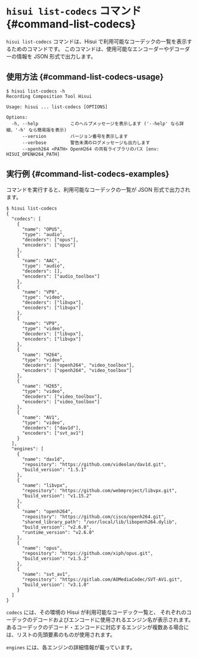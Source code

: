 # `hisui list-codecs` コマンド {#command-list-codecs}

`hisui list-codecs` コマンドは、Hisui で利用可能なコーデックの一覧を表示するためのコマンドです。
このコマンドは、使用可能なエンコーダーやデコーダーの情報を JSON 形式で出力します。

## 使用方法 {#command-list-codecs-usage}

```console
$ hisui list-codecs -h
Recording Composition Tool Hisui

Usage: hisui ... list-codecs [OPTIONS]

Options:
  -h, --help            このヘルプメッセージを表示します ('--help' なら詳細、'-h' なら簡易版を表示)
      --version         バージョン番号を表示します
      --verbose         警告未満のログメッセージも出力します
      --openh264 <PATH> OpenH264 の共有ライブラリのパス [env: HISUI_OPENH264_PATH]
```

## 実行例 {#command-list-codecs-examples}

コマンドを実行すると、利用可能なコーデックの一覧が JSON 形式で出力されます。

```console
$ hisui list-codecs
{
  "codecs": [
    {
      "name": "OPUS",
      "type": "audio",
      "decoders": ["opus"],
      "encoders": ["opus"]
    },
    {
      "name": "AAC",
      "type": "audio",
      "decoders": [],
      "encoders": ["audio_toolbox"]
    },
    {
      "name": "VP8",
      "type": "video",
      "decoders": ["libvpx"],
      "encoders": ["libvpx"]
    },
    {
      "name": "VP9",
      "type": "video",
      "decoders": ["libvpx"],
      "encoders": ["libvpx"]
    },
    {
      "name": "H264",
      "type": "video",
      "decoders": ["openh264", "video_toolbox"],
      "encoders": ["openh264", "video_toolbox"]
    },
    {
      "name": "H265",
      "type": "video",
      "decoders": ["video_toolbox"],
      "encoders": ["video_toolbox"]
    },
    {
      "name": "AV1",
      "type": "video",
      "decoders": ["dav1d"],
      "encoders": ["svt_av1"]
    }
  ],
  "engines": [
    {
      "name": "dav1d",
      "repository": "https://github.com/videolan/dav1d.git",
      "build_version": "1.5.1"
    },
    {
      "name": "libvpx",
      "repository": "https://github.com/webmproject/libvpx.git",
      "build_version": "v1.15.2"
    },
    {
      "name": "openh264",
      "repository": "https://github.com/cisco/openh264.git",
      "shared_library_path": "/usr/local/lib/libopenh264.dylib",
      "build_version": "v2.6.0",
      "runtime_version": "v2.6.0"
    },
    {
      "name": "opus",
      "repository": "https://github.com/xiph/opus.git",
      "build_version": "v1.5.2"
    },
    {
      "name": "svt_av1",
      "repository": "https://gitlab.com/AOMediaCodec/SVT-AV1.git",
      "build_version": "v3.1.0"
    }
  ]
}
```

`codecs` には、その環境の Hisui が利用可能なコーデック一覧と、
それぞれのコーデックのデコードおよびエンコードに使用されるエンジン名が表示されます。
あるコーデックのデコード・エンコードに対応するエンジンが複数ある場合には、リストの先頭要素のものが使用されます。

`engines` には、各エンジンの詳細情報が載っています。
